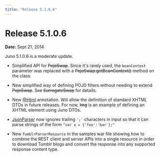 ```yaml
---
title: "Release 5.1.0.6"
---
```


# Release 5.1.0.6

**Date:** Sept 21, 2014

Juno 5.1.0.6 is a moderate update.

- Simplified API for  ~~PojoSwap~~.
  Since it's rarely used, the `beanContext` parameter was replaced with a ~~PojoSwap.getBeanContext()~~ method on the
  class.

- New simplified way of defining POJO filters without needing to extend  ~~PojoSwap~~.
  See  ~~SurrogateSwap~~ for details.

- New <a href="/site/apidocs/org/apache/juneau/html/annotation/Html.html" target="_blank">@Html</a> annotation.
  Will allow the definition of standard XHTML DTOs in future releases.
  For now,  ~~Img~~ is an example of defining an XHTML element using Juno DTOs.

- <a href="/site/apidocs/org/apache/juneau/json/JsonParser.html" target="_blank">JsonParser</a> now ignores trailing `';'` characters in input so that it can parse strings of the form `"var x = {'foo':'bar'};"`

- New `TumblrParserResource` in the samples war file showing how to combine the REST client and server APIs into a single resource in order to download Tumblr blogs and convert the response into any supported response content type.